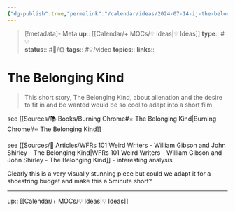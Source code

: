 ```yaml
---
{"dg-publish":true,"permalink":"/calendar/ideas/2024-07-14-ij-the-belonging-kind/","title":"The Belonging Kind"}
---
```


> [!metadata]- Meta
> **up**:: [[Calendar/+ MOCs/💡 Ideas\|💡 Ideas]]
> **type**:: #💡  
> **status**:: #📝/🌞
> **tags**:: #💡/video
> **topics**:: 
> **links**::

# The Belonging Kind

> This short story, The Belonging Kind, about alienation and the desire to fit in and be wanted would be so cool to adapt into a short film

see [[Sources/📚 Books/Burning Chrome#⭐️ The Belonging Kind\|Burning Chrome#⭐️ The Belonging Kind]]

see [[Sources/📰 Articles/WFRs 101 Weird Writers - William Gibson and John Shirley - The Belonging Kind\|WFRs 101 Weird Writers - William Gibson and John Shirley - The Belonging Kind]] - interesting analysis 

Clearly this is a very visually stunning piece but could we adapt it for a shoestring budget and make this a 5minute short?


---
up:: [[Calendar/+ MOCs/💡 Ideas\|💡 Ideas]]

